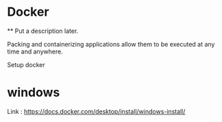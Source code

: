 # Docker
** Put a description  later. 

Packing and containerizing applications allow them to be executed at any time and anywhere.  

Setup docker 
# windows 
Link : https://docs.docker.com/desktop/install/windows-install/
